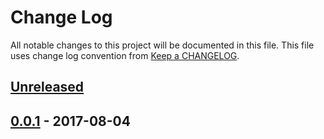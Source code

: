 # Change Log
All notable changes to this project will be documented in this file.
This file uses change log convention from [Keep a CHANGELOG](http://keepachangelog.com).

## [Unreleased]

## [0.0.1] - 2017-08-04


[unreleased]: https://github.com/labpositiva/ansible-role-superslacker/compare/0.0.1...HEAD
[0.0.1]: https://github.com/labpositiva/ansible-role-superslacker/compare/0.0.0...0.0.1

[CHANGELOG.md]: CHANGELOG.md
[CONTRIBUTING.md]: CONTRIBUTING.md
[LICENCE.md]: LICENCE.md
[README.md]: README.md
